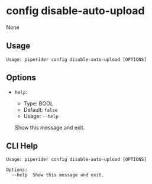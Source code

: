 
# config disable-auto-upload
None
## Usage
```
Usage: piperider config disable-auto-upload [OPTIONS]
```
## Options
* `help`: 
  * Type: BOOL 
  * Default: `false`
  * Usage: `--help`

  Show this message and exit.


## CLI Help
```
Usage: piperider config disable-auto-upload [OPTIONS]

Options:
  --help  Show this message and exit.
```
